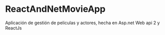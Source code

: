# ReactAndNetMovieApp

Aplicación de gestión de peliculas y actores, hecha en Asp.net Web api 2 y ReactJs

